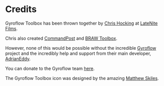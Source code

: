 # Credits

Gyroflow Toolbox has been thrown together by [Chris Hocking](https://github.com/latenitefilms) at [LateNite Films](https://latenitefilms.com).

Chris also created [CommandPost](https://commandpost.io) and [BRAW Toolbox](https://brawtoolbox.io).

However, none of this would be possible without the incredible [Gyroflow](https://github.com/gyroflow/gyroflow) project and the incredibly help and support from their main developer, [AdrianEddy](https://github.com/AdrianEddy).

You can donate to the Gyroflow team [here](https://gyroflow.xyz/donate).

The Gyroflow Toolbox icon was designed by the amazing [Matthew Skiles](http://matthewskiles.com).